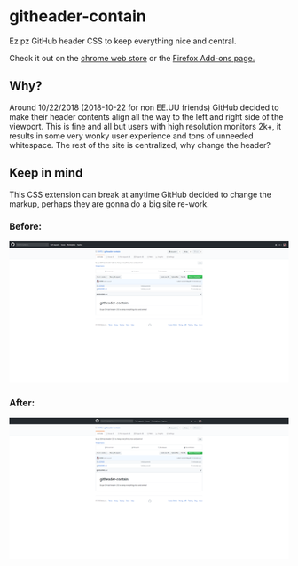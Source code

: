 # githeader-contain
Ez pz GitHub header CSS to keep everything nice and central.

Check it out on the [chrome web store](https://chrome.google.com/webstore/detail/githeader-contain/pcpldafjkkcdckcdkekdacgfdbnidfpj?hl=en-US&gl=US)
or the [Firefox Add-ons page.](https://addons.mozilla.org/en-US/firefox/addon/githeader-contain/)

## Why?
Around 10/22/2018 (2018-10-22 for non EE.UU friends) GitHub decided to make their header contents align all the way to the left and right side of the viewport. This is fine and all but users with high resolution monitors 2k+, it results in some very
wonky user experience and tons of unneeded whitespace. The rest of the site is centralized, why change the header?

## Keep in mind
This CSS extension can break at anytime GitHub decided to change the markup, perhaps they are gonna do a big site re-work.


### Before:
![after](./images/before.png)
### After:
![after](./images/after.png)
